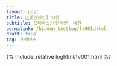 ```yaml
---
layout: post
title: 🖤💚[인세인] 낙원
subtitle: 프레바스/[인세인] 낙원
permalink: /hidden_testlog/fv001.html
draft: true
tag: 프레바스
---
```


{% include_relative loghtml/fv001.html %}
  
